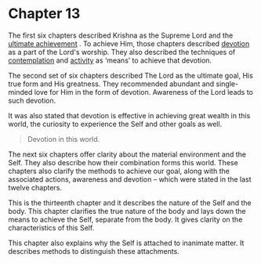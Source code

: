 # Chapter 13


The first six chapters described Krishna as the Supreme Lord and the 
[ultimate achievement](Moksha)
. To achieve Him, those chapters described 
[devotion](Chapter_7.md#bhakti_a_defn)
 as a part of the Lord's worship. They also described the techniques of 
[contemplation](jnAnayOga_a_defn)
 and 
[activity](karmayOga_a_defn)
 as ‘means’ to achieve that devotion.  

The second set of six chapters described The Lord as the ultimate goal, His true form and His greatness. They recommended abundant and single-minded love for Him in the form of devotion. Awareness of the Lord leads to such devotion.

It was also stated that devotion is effective in achieving great wealth in this world, the curiosity to experience the Self and other goals as well.



<a name='applopener_174'></a>
> Devotion in this world.



The next six chapters offer clarity about the material environment and the Self. They also describe how their combination forms this world. These chapters also clarify the methods to achieve our goal, along with the associated actions, awareness and devotion – which were stated in the last twelve chapters.

This is the thirteenth chapter and it describes the nature of the Self and the body. This chapter clarifies the true nature of the body and lays down the means to achieve the Self, separate from the body. It gives clarity on the characteristics of this Self. 

This chapter also explains why the Self is attached to inanimate matter. It describes methods to distinguish these attachments.


